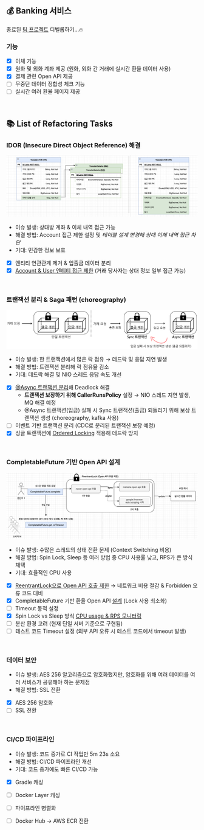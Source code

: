## 💰 Banking 서비스

종료된 [팀 프로젝트](https://github.com/sungnyuung/SN-BANK) 디벨롭하기...🔥

### 기능
- [X] 이체 기능
- [X] 원화 및 외화 계좌 제공 (원화, 외화 간 거래에 실시간 환율 데이터 사용)
- [X] 결제 관련 Open API 제공
- [ ] 무중단 데이터 정합성 체크 기능
- [ ] 실시간 여러 환율 페이지 제공

<br>

## 📚 List of Refactoring Tasks

### IDOR (Insecure Direct Object Reference) 해결
![](/img/transfer-table-design.png)
- 이슈 발생: 상대방 계좌 & 이체 내역 접근 가능
- 해결 방법: Account 접근 제한 설정 및 *테이블 설계 변경해 상대 이체 내역 접근 차단*
- 기대: 민감한 정보 보호
- [X] 엔티티 연관관계 제거 & 입출금 데이터 분리
- [x] [Account & User 엔티티 접근 제한](https://github.com/nayoung238/Banking-API/blob/develop/src/main/java/banking/account/service/AccountService.java#L100) (거래 당사자는 상대 정보 일부 접근 가능)

<br>

### 트랜잭션 분리 & Saga 패턴 (choreography)
![](/img/transaction-design.png)
- 이슈 발생: 한 트랜잭션에서 많은 락 점유 → 데드락 및 응답 지연 발생
- 해결 방법: 트랜잭션 분리해 락 점유율 감소
- 기대: 데드락 해결 및 NIO 스레드 응답 속도 개선
- [X] [@Async 트랜잭션 분리](https://github.com/nayoung238/Banking-API/commit/394ffeaf556e519ce6e51d426ed19f458405166e)해 Deadlock 해결
  - **트랜잭션 보장하기 위해 CallerRunsPolicy** 설정 → NIO 스레드 지연 발생, MQ 해결 예정
  - @Async 트랜잭션(입금) 실패 시 Sync 트랜잭션(출금) 되돌리기 위해 보상 트랜잭션 생성 (choreography, kafka 사용)
- [ ] 이벤트 기반 트랜잭션 분리 (CDC로 분리된 트랜잭션 보장 예정)
- [X] 싱글 트랜잭션에 [Ordered Locking](https://github.com/nayoung238/Banking-API/blob/develop/src/main/java/banking/transfer/service/TransferService.java#L117) 적용해 데드락 방지

<br>

### CompletableFuture 기반 Open API 설계
![](/img/exchange-rate-design.png)
- 이슈 발생: 수많은 스레드의 상태 전환 문제 (Context Switching 비용)
- 해결 방법: Spin Lock, Sleep 등 여러 방법 중 CPU 사용률 낮고, RPS가 큰 방식 채택
- 기대: 효율적인 CPU 사용
- [X] [ReentrantLock으로 Open API 호출 제한](https://github.com/nayoung238/Banking-API/blob/develop/src/main/java/banking/exchangeRate/ExchangeRateService.java#L49) → 네트워크 비용 절감 & Forbidden 오류 코드 대비
- [X] CompletableFuture 기반 환율 Open API [설계](https://github.com/nayoung238/exchange-rate-open-api-test?tab=readme-ov-file#%ED%99%98%EC%9C%A8-open-api-%EC%84%A4%EA%B3%84) (Lock 사용 최소화)
- [ ] Timeout 동적 설정
- [X] Spin Lock vs Sleep 방식 [CPU usage & RPS 모니터링](https://github.com/nayoung238/exchange-rate-open-api-test?tab=readme-ov-file#cpu-usage--requests-per-second-%EB%AA%A8%EB%8B%88%ED%84%B0%EB%A7%81)
- [ ] 분산 환경 고려 (현재 딘일 서버 기준으로 구현됨)
- [ ] 테스트 코드 Timeout 설정 (외부 API 오류 시 테스트 코드에서 timeout 발생)

<br>

### 데이터 보안
- 이슈 발생: AES 256 알고리즘으로 암호화했지만, 암호화를 위해 여러 데이터를 여러 서비스가 공유해야 하는 문제점
- 해결 방법: SSL 전환
- [X] AES 256 암호화
- [ ] SSL 전환

<br>

### CI/CD 파이프라인
- 이슈 발생: 코드 증가로 CI 작업만 5m 23s 소요
- 해결 방법: CI/CD 파이프라인 개선
- 기대: 코드 증가에도 빠른 CI/CD 가능
- [X] Gradle 캐싱
- [ ] Docker Layer 캐싱
- [ ] 파이프라인 병렬화
- [ ] Docker Hub → AWS ECR 전환

